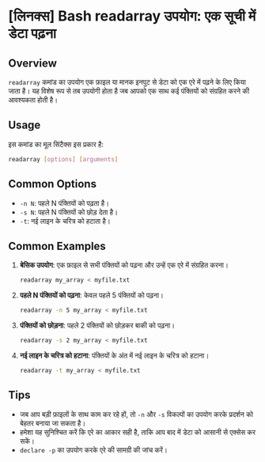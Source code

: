 # [लिनक्स] Bash readarray उपयोग: एक सूची में डेटा पढ़ना

## Overview
`readarray` कमांड का उपयोग एक फ़ाइल या मानक इनपुट से डेटा को एक एरे में पढ़ने के लिए किया जाता है। यह विशेष रूप से तब उपयोगी होता है जब आपको एक साथ कई पंक्तियों को संग्रहित करने की आवश्यकता होती है।

## Usage
इस कमांड का मूल सिंटैक्स इस प्रकार है:

```bash
readarray [options] [arguments]
```

## Common Options
- `-n N`: पहले N पंक्तियों को पढ़ता है।
- `-s N`: पहले N पंक्तियों को छोड़ देता है।
- `-t`: नई लाइन के चरित्र को हटाता है।

## Common Examples

1. **बेसिक उपयोग**: एक फ़ाइल से सभी पंक्तियों को पढ़ना और उन्हें एक एरे में संग्रहित करना।
   ```bash
   readarray my_array < myfile.txt
   ```

2. **पहले N पंक्तियों को पढ़ना**: केवल पहले 5 पंक्तियों को पढ़ना।
   ```bash
   readarray -n 5 my_array < myfile.txt
   ```

3. **पंक्तियों को छोड़ना**: पहले 2 पंक्तियों को छोड़कर बाकी को पढ़ना।
   ```bash
   readarray -s 2 my_array < myfile.txt
   ```

4. **नई लाइन के चरित्र को हटाना**: पंक्तियों के अंत में नई लाइन के चरित्र को हटाना।
   ```bash
   readarray -t my_array < myfile.txt
   ```

## Tips
- जब आप बड़ी फ़ाइलों के साथ काम कर रहे हों, तो `-n` और `-s` विकल्पों का उपयोग करके प्रदर्शन को बेहतर बनाया जा सकता है।
- हमेशा यह सुनिश्चित करें कि एरे का आकार सही है, ताकि आप बाद में डेटा को आसानी से एक्सेस कर सकें।
- `declare -p` का उपयोग करके एरे की सामग्री की जांच करें।